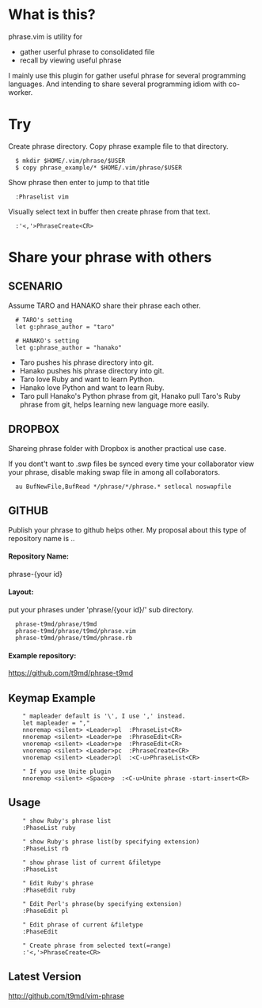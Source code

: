 What is this?
==================================
phrase.vim is utility for

  * gather userful phrase to consolidated file
  * recall by viewing useful phrase

I mainly use this plugin for gather useful phrase for several programming languages.
And intending to share several programming idiom with co-worker.

Try
================================

Create phrase directory.
Copy phrase example file to that directory.

      $ mkdir $HOME/.vim/phrase/$USER
      $ copy phrase_example/* $HOME/.vim/phrase/$USER

Show phrase then enter to jump to that title

      :Phraselist vim

Visually select text in buffer then create phrase from that text.

      :'<,'>PhraseCreate<CR>


Share your phrase with others
==============================
SCENARIO
-----------------------
Assume TARO and HANAKO share their phrase each other.

      # TARO's setting
      let g:phrase_author = "taro"

      # HANAKO's setting
      let g:phrase_author = "hanako"

* Taro pushes his phrase directory into git.
* Hanako pushes his phrase directory into git.
* Taro love Ruby and want to learn Python.
* Hanako love Python and want to learn Ruby.
* Taro pull Hanako's Python phrase from git, Hanako pull Taro's Ruby phrase from git,
  helps learning new language more easily.

DROPBOX
------------------------------------------------------------------------------
Shareing phrase folder with Dropbox is another practical use case.

If you dont't want to .swp files be synced every time your collaborator
view your phrase, disable making swap file in among all collaborators.

      au BufNewFile,BufRead */phrase/*/phrase.* setlocal noswapfile

GITHUB
------------------------------------------------------------------------------
Publish your phrase to github helps other.
My proposal about this type of repository name is ..

#### Repository Name:
  phrase-{your id}

#### Layout:
  put your phrases under 'phrase/{your id}/' sub directory.

      phrase-t9md/phrase/t9md
      phrase-t9md/phrase/t9md/phrase.vim
      phrase-t9md/phrase/t9md/phrase.rb

#### Example repository:

https://github.com/t9md/phrase-t9md

Keymap Example
-----------------------------------------------------------------

        " mapleader default is '\', I use ',' instead.
        let mapleader = ","
        nnoremap <silent> <Leader>pl  :PhraseList<CR>
        nnoremap <silent> <Leader>pe  :PhraseEdit<CR>
        vnoremap <silent> <Leader>pe  :PhraseEdit<CR>
        vnoremap <silent> <Leader>pc  :PhraseCreate<CR>
        vnoremap <silent> <Leader>pl  :<C-u>PhraseList<CR>

        " If you use Unite plugin
        nnoremap <silent> <Space>p  :<C-u>Unite phrase -start-insert<CR>

Usage
-----------------------------------------------------------------

        " show Ruby's phrase list
        :PhaseList ruby

        " show Ruby's phrase list(by specifying extension)
        :PhaseList rb

        " show phrase list of current &filetype
        :PhaseList

        " Edit Ruby's phrase
        :PhaseEdit ruby

        " Edit Perl's phrase(by specifying extension)
        :PhaseEdit pl

        " Edit phrase of current &filetype
        :PhaseEdit

        " Create phrase from selected text(=range)
        :'<,'>PhraseCreate<CR>

Latest Version
----------------------------------
http://github.com/t9md/vim-phrase
